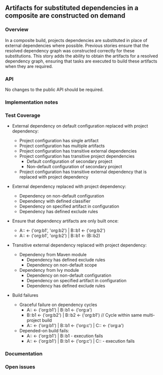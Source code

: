 ## Artifacts for substituted dependencies in a composite are constructed on demand

### Overview

In a composite build, projects dependencies are substituted in place of external dependencies where possible. Previous stories ensure that the resolved dependency graph was constructed correctly for these substitutions. This story adds the ability to obtain the artifacts for a resolved dependency graph, ensuring that tasks are executed to build these artifacts when they are required.

### API

No changes to the public API should be required.

### Implementation notes

### Test Coverage

- External dependency on default configuration replaced with project dependency:
    - Project configuration has single artifact
    - Project configuration has multiple artifacts
    - Project configuration has transitive external dependencies
    - Project configuration has transitive project dependencies
        - Default configuration of secondary project
        - Non-default configuration of secondary project
    - Project configuration has transitive external dependency that is replaced with project dependency
- External dependency replaced with project dependency:
    - Dependency on non-default configuration
    - Dependency with defined classifier
    - Dependency on specified artifact in configuration
    - Dependency has defined exclude rules

- Ensure that dependency artifacts are only built once:
    - A:: <- ('org:b1', 'org:b2') | B::b1 <- ('org:b2')
    - A:: <- ('org:b1', 'org:b2') | B::b1 <- (B::b2)

- Transitive external dependency replaced with project dependency:
    - Dependency from Maven module
        - Dependency has defined exclude rules
        - Dependency on non-default scope
    - Dependency from Ivy module
        - Dependency on non-default configuration
        - Dependency on specified artifact in configuration
        - Dependency has defined exclude rules

- Build failures
    - Graceful failure on dependency cycles
        - A:: <- ('org:b1') | B::b1 <- ('org:a')
        - B::b1 <- ('org:b2') | B::b2 <- ('org:b1') // Cycle within same multi-project build
        - A:: <- ('org:b1') | B::b1 <- ('org:c') | C:: <- ('org:a')
    - Depended-on build fails:
        - A:: <- ('org:b1') | B::b1 - execution fails
        - A:: <- ('org:b1') | B::b1 <- ('org:c') | C:: - execution fails

### Documentation

### Open issues

